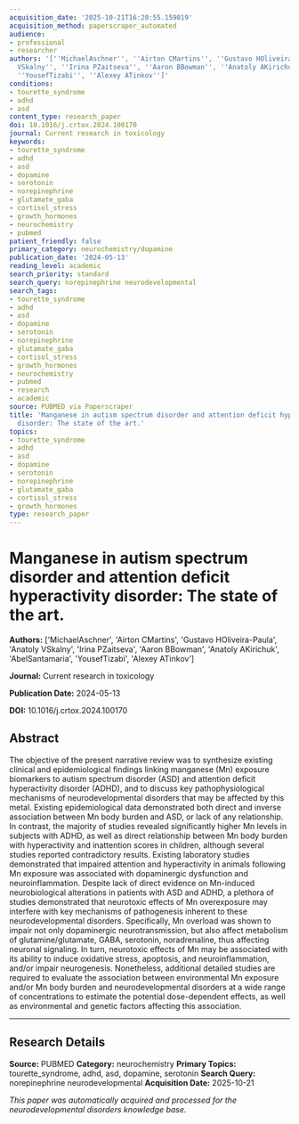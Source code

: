```yaml
---
acquisition_date: '2025-10-21T16:20:55.159019'
acquisition_method: paperscraper_automated
audience:
- professional
- researcher
authors: '[''MichaelAschner'', ''Airton CMartins'', ''Gustavo HOliveira-Paula'', ''Anatoly
  VSkalny'', ''Irina PZaitseva'', ''Aaron BBowman'', ''Anatoly AKirichuk'', ''AbelSantamaria'',
  ''YousefTizabi'', ''Alexey ATinkov'']'
conditions:
- tourette_syndrome
- adhd
- asd
content_type: research_paper
doi: 10.1016/j.crtox.2024.100170
journal: Current research in toxicology
keywords:
- tourette_syndrome
- adhd
- asd
- dopamine
- serotonin
- norepinephrine
- glutamate_gaba
- cortisol_stress
- growth_hormones
- neurochemistry
- pubmed
patient_friendly: false
primary_category: neurochemistry/dopamine
publication_date: '2024-05-13'
reading_level: academic
search_priority: standard
search_query: norepinephrine neurodevelopmental
search_tags:
- tourette_syndrome
- adhd
- asd
- dopamine
- serotonin
- norepinephrine
- glutamate_gaba
- cortisol_stress
- growth_hormones
- neurochemistry
- pubmed
- research
- academic
source: PUBMED via Paperscraper
title: 'Manganese in autism spectrum disorder and attention deficit hyperactivity
  disorder: The state of the art.'
topics:
- tourette_syndrome
- adhd
- asd
- dopamine
- serotonin
- norepinephrine
- glutamate_gaba
- cortisol_stress
- growth_hormones
type: research_paper
---
```


# Manganese in autism spectrum disorder and attention deficit hyperactivity disorder: The state of the art.

**Authors:** ['MichaelAschner', 'Airton CMartins', 'Gustavo HOliveira-Paula', 'Anatoly VSkalny', 'Irina PZaitseva', 'Aaron BBowman', 'Anatoly AKirichuk', 'AbelSantamaria', 'YousefTizabi', 'Alexey ATinkov']

**Journal:** Current research in toxicology

**Publication Date:** 2024-05-13

**DOI:** 10.1016/j.crtox.2024.100170

## Abstract

The objective of the present narrative review was to synthesize existing clinical and epidemiological findings linking manganese (Mn) exposure biomarkers to autism spectrum disorder (ASD) and attention deficit hyperactivity disorder (ADHD), and to discuss key pathophysiological mechanisms of neurodevelopmental disorders that may be affected by this metal. Existing epidemiological data demonstrated both direct and inverse association between Mn body burden and ASD, or lack of any relationship. In contrast, the majority of studies revealed significantly higher Mn levels in subjects with ADHD, as well as direct relationship between Mn body burden with hyperactivity and inattention scores in children, although several studies reported contradictory results. Existing laboratory studies demonstrated that impaired attention and hyperactivity in animals following Mn exposure was associated with dopaminergic dysfunction and neuroinflammation. Despite lack of direct evidence on Mn-induced neurobiological alterations in patients with ASD and ADHD, a plethora of studies demonstrated that neurotoxic effects of Mn overexposure may interfere with key mechanisms of pathogenesis inherent to these neurodevelopmental disorders. Specifically, Mn overload was shown to impair not only dopaminergic neurotransmission, but also affect metabolism of glutamine/glutamate, GABA, serotonin, noradrenaline, thus affecting neuronal signaling. In turn, neurotoxic effects of Mn may be associated with its ability to induce oxidative stress, apoptosis, and neuroinflammation, and/or impair neurogenesis. Nonetheless, additional detailed studies are required to evaluate the association between environmental Mn exposure and/or Mn body burden and neurodevelopmental disorders at a wide range of concentrations to estimate the potential dose-dependent effects, as well as environmental and genetic factors affecting this association.

---

## Research Details

**Source:** PUBMED
**Category:** neurochemistry
**Primary Topics:** tourette_syndrome, adhd, asd, dopamine, serotonin
**Search Query:** norepinephrine neurodevelopmental
**Acquisition Date:** 2025-10-21

*This paper was automatically acquired and processed for the neurodevelopmental disorders knowledge base.*
